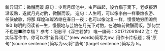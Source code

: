 新异词汇：微醺而饭
原句：少焉月印池中，虫声四起，设竹榻于篱下，老妪报酒
温饭熟，遂就月光对酌，微醺而饭。
造句：人生呵，可以像李白一样秉烛夜游、任侠放歌，将那
辉煌璀璨浓缩在春日一夜；也可以像沈复一样，慢慢地穷困潦倒
180
聪明的阅读者一生，慢慢地与芸娘在月光下对酌，在池塘前微醺而饭，那何尝
不也是■种幸福？
参考：阳志平《浮生若梦》
唯一编码：201712061942
注：在实际写作中，你可以将“新异词汇"(new words)简写为nw,
用作卡片标题；将"原句"(source sentence )简写为ss;将"造句"(target
sentence )简写为 ts。